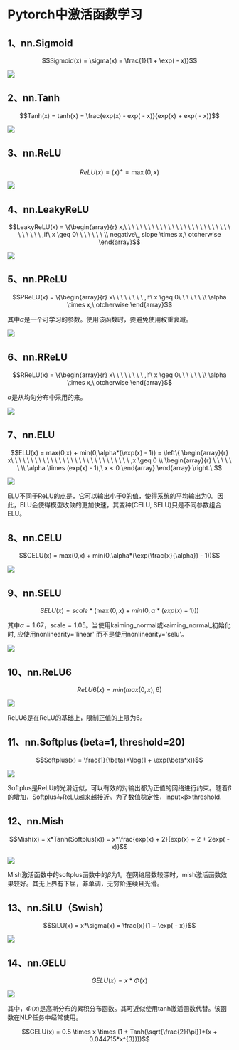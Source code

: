 # Pytorch中激活函数学习

## 1、nn.Sigmoid

$$Sigmoid(x) = \sigma(x) = \frac{1}{1 + \exp( - x)}$$

![](images/sigmoid.png)

## 2、nn.Tanh

$$Tanh(x) = tanh(x) = \frac{exp(x) - exp( - x)}{exp(x) + exp( - x)}$$

![](images/Tanh.png)

## 3、nn.ReLU

$$ReLU(x) = (x)^{+} = \max(0,x)$$

![](images/ReLU.png)

## 4、nn.LeakyReLU

$$LeakyReLU(x) = \{\begin{array}{r}
x,\ \ \ \ \ \ \ \ \ \ \ \ \ \ \ \ \ \ \ \ \ \ \ \ \ \ \ \ \ \ \ \ \ ,if\ x \geq 0\ \ \ \ \ \ \  \\
negative\_ slope \times x,\ otcherwise
\end{array}$$

![](images/LeakyReLU.png)

## 5、nn.PReLU

$$PReLU(x) = \{\begin{array}{r}
x\ \ \ \ \ \ \ \ ,if\ x \geq 0\ \ \ \ \ \  \\
\alpha \times x,\ otcherwise
\end{array}$$

其中$\alpha$是一个可学习的参数。使用该函数时，要避免使用权重衰减。

![](images/PReLU.png)

## 6、nn.RReLU

$$RReLU(x) = \{\begin{array}{r}
x\ \ \ \ \ \ \ \ ,if\ x \geq 0\ \ \ \ \ \  \\
\alpha \times x,\ otcherwise
\end{array}$$

$\alpha$是从均匀分布中采用的来。

![](images/RReLU.png)

## 7、nn.ELU

$$ELU(x) = max(0,x) + min(0,\alpha*(\exp(x) - 1)) = \left\{ \begin{array}{r}
x\ \ \ \ \ \ \ \ \ \ \ \ \ \ \ \ \ \ \ \ \ \ \ \ \ \ \ \ \ \ ,x \geq 0 \\
\begin{array}{r}
\ \ \ \ \ \  \\
\alpha \times (exp(x) - 1),\ x < 0
\end{array}
\end{array} \right.\ $$

![](images/ELU.png)

ELU不同于ReLU的点是，它可以输出小于0的值，使得系统的平均输出为0。因此，ELU会使得模型收敛的更加快速，其变种(CELU,
SELU)只是不同参数组合ELU。

## 8、nn.CELU

$$CELU(x) = max(0,x) + min(0,\alpha*(\exp(\frac{x}{\alpha}) - 1))$$

![](images/CELU.png)

## 9、nn.SELU

$$SELU(x) = scale*\left( \max(0,x) + min\left( 0,\alpha*\left( {exp}(x) - 1 \right) \right) \right)$$

其中$\alpha = 1.67$，$\text{scale} = 1.05$。当使用kaiming_normal或kaiming_normal_初始化时,
应使用nonlinearity=\'linear\' 而不是使用nonlinearity=\'selu\'。

![](images/SELU.png)

## 10、nn.ReLU6

$$ReLU6(x) = min(max(0,x),6)$$

![](images/ReLU6.png)

ReLU6是在ReLU的基础上，限制正值的上限为6。

## 11、nn.Softplus (beta=1, threshold=20)

$$Softplus(x) = \frac{1}{\beta}*\log(1 + \exp(\beta*x))$$

![](images/Softplus.png)

Softplus是ReLU的光滑近似，可以有效的对输出都为正值的网络进行约束。随着$\beta$的增加，Softplus与ReLU越来越接近。为了数值稳定性，input×β\>threshold.

## 12、nn.Mish

$$Mish(x) = x*Tanh(Softplus(x)) = x*\frac{exp(x) + 2}{exp(x) + 2 + 2exp( - x)}$$

![](images/Mish.png)

Mish激活函数中的softplus函数中的$\beta$为1。在网络层数较深时，mish激活函数效果较好。其无上界有下届，非单调，无穷阶连续且光滑。

## 13、nn.SiLU（Swish）

$$SiLU(x) = x*\sigma(x) = \frac{x}{1 + \exp( - x)}$$

![](images/SiLU.png)

## 14、nn.GELU

$$GELU(x) = x*\Phi(x)$$

![](images/GELU.png)

其中，$\Phi(x)$是高斯分布的累积分布函数。其可近似使用tanh激活函数代替。该函数在NLP任务中经常使用。

$$GELU(x) = 0.5 \times x \times (1 + Tanh(\sqrt{\frac{2}{\pi}}*(x + 0.044715*x^{3})))$$
